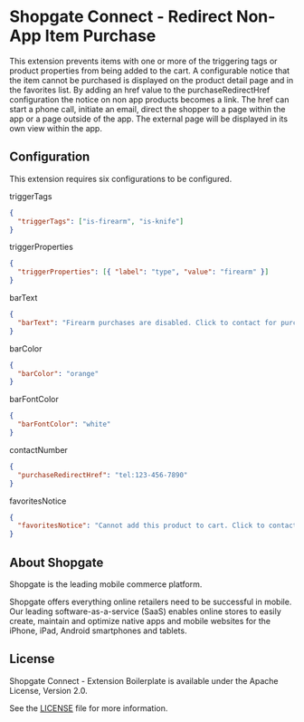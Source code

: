 # Shopgate Connect - Redirect Non-App Item Purchase

This extension prevents items with one or more of the triggering tags or product properties from being added to the cart. A configurable notice that the item cannot be purchased is displayed on the product detail page and in the favorites list. By adding an href value to the purchaseRedirectHref configuration the notice on non app products becomes a link. The href can start a phone call, initiate an email, direct the shopper to a page within the app or a page outside of the app. The external page will be displayed in its own view within the app.

## Configuration
This extension requires six configurations to be configured.

triggerTags
```json
{
  "triggerTags": ["is-firearm", "is-knife"]
}
```

triggerProperties
```json
{
  "triggerProperties": [{ "label": "type", "value": "firearm" }]
}
```

barText
```json
{
  "barText": "Firearm purchases are disabled. Click to contact for purchasing."
}
```

barColor
```json
{
  "barColor": "orange"
}
```

barFontColor
```json
{
  "barFontColor": "white"
}
```

contactNumber
```json
{
  "purchaseRedirectHref": "tel:123-456-7890"
}
```

favoritesNotice
```json
{
  "favoritesNotice": "Cannot add this product to cart. Click to contact merchant"
}
```

## About Shopgate

Shopgate is the leading mobile commerce platform.

Shopgate offers everything online retailers need to be successful in mobile. Our leading
software-as-a-service (SaaS) enables online stores to easily create, maintain and optimize native
apps and mobile websites for the iPhone, iPad, Android smartphones and tablets.

## License

Shopgate Connect - Extension Boilerplate is available under the Apache License, Version 2.0.

See the [LICENSE](./LICENSE) file for more information.

